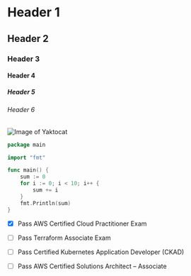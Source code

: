 # Header 1
## Header 2
### Header 3
#### Header 4
##### Header 5
###### Header 6

![Image of Yaktocat](https://octodex.github.com/images/yaktocat.png)

```go
package main

import "fmt"

func main() {
	sum := 0
	for i := 0; i < 10; i++ {
		sum += i
	}
	fmt.Println(sum)
}
```

- [x] Pass AWS Certified Cloud Practitioner Exam
- [ ] Pass Terraform Associate Exam
- [ ] Pass Certified Kubernetes Application Developer (CKAD)
- [ ] Pass AWS Certified Solutions Architect – Associate

